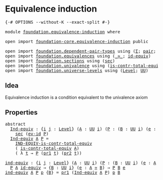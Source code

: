 # Equivalence induction

<pre class="Agda"><a id="34" class="Symbol">{-#</a> <a id="38" class="Keyword">OPTIONS</a> <a id="46" class="Pragma">--without-K</a> <a id="58" class="Pragma">--exact-split</a> <a id="72" class="Symbol">#-}</a>

<a id="77" class="Keyword">module</a> <a id="84" href="foundation.equivalence-induction.html" class="Module">foundation.equivalence-induction</a> <a id="117" class="Keyword">where</a>

<a id="124" class="Keyword">open</a> <a id="129" class="Keyword">import</a> <a id="136" href="foundation-core.equivalence-induction.html" class="Module">foundation-core.equivalence-induction</a> <a id="174" class="Keyword">public</a>

<a id="182" class="Keyword">open</a> <a id="187" class="Keyword">import</a> <a id="194" href="foundation.dependent-pair-types.html" class="Module">foundation.dependent-pair-types</a> <a id="226" class="Keyword">using</a> <a id="232" class="Symbol">(</a><a id="233" href="foundation-core.dependent-pair-types.html#502" class="Record">Σ</a><a id="234" class="Symbol">;</a> <a id="236" href="foundation-core.dependent-pair-types.html#575" class="InductiveConstructor">pair</a><a id="240" class="Symbol">;</a> <a id="242" href="foundation-core.dependent-pair-types.html#592" class="Field">pr1</a><a id="245" class="Symbol">;</a> <a id="247" href="foundation-core.dependent-pair-types.html#604" class="Field">pr2</a><a id="250" class="Symbol">)</a>
<a id="252" class="Keyword">open</a> <a id="257" class="Keyword">import</a> <a id="264" href="foundation.equivalences.html" class="Module">foundation.equivalences</a> <a id="288" class="Keyword">using</a> <a id="294" class="Symbol">(</a><a id="295" href="foundation-core.equivalences.html#1607" class="Function Operator">_≃_</a><a id="298" class="Symbol">;</a> <a id="300" href="foundation-core.equivalences.html#2480" class="Function">id-equiv</a><a id="308" class="Symbol">)</a>
<a id="310" class="Keyword">open</a> <a id="315" class="Keyword">import</a> <a id="322" href="foundation.sections.html" class="Module">foundation.sections</a> <a id="342" class="Keyword">using</a> <a id="348" class="Symbol">(</a><a id="349" href="foundation-core.sections.html#521" class="Function">sec</a><a id="352" class="Symbol">)</a>
<a id="354" class="Keyword">open</a> <a id="359" class="Keyword">import</a> <a id="366" href="foundation.univalence.html" class="Module">foundation.univalence</a> <a id="388" class="Keyword">using</a> <a id="394" class="Symbol">(</a><a id="395" href="foundation.univalence.html#1331" class="Function">is-contr-total-equiv</a><a id="415" class="Symbol">)</a>
<a id="417" class="Keyword">open</a> <a id="422" class="Keyword">import</a> <a id="429" href="foundation.universe-levels.html" class="Module">foundation.universe-levels</a> <a id="456" class="Keyword">using</a> <a id="462" class="Symbol">(</a><a id="463" href="Agda.Primitive.html#597" class="Postulate">Level</a><a id="468" class="Symbol">;</a> <a id="470" href="foundation-core.universe-levels.html#222" class="Primitive">UU</a><a id="472" class="Symbol">)</a>
</pre>
## Idea

Equivalence induction is a condition equivalent to the univalence axiom

## Properties

<pre class="Agda"><a id="584" class="Keyword">abstract</a>
  <a id="Ind-equiv"></a><a id="595" href="foundation.equivalence-induction.html#595" class="Function">Ind-equiv</a> <a id="605" class="Symbol">:</a> <a id="607" class="Symbol">{</a><a id="608" href="foundation.equivalence-induction.html#608" class="Bound">i</a> <a id="610" href="foundation.equivalence-induction.html#610" class="Bound">j</a> <a id="612" class="Symbol">:</a> <a id="614" href="Agda.Primitive.html#597" class="Postulate">Level</a><a id="619" class="Symbol">}</a> <a id="621" class="Symbol">(</a><a id="622" href="foundation.equivalence-induction.html#622" class="Bound">A</a> <a id="624" class="Symbol">:</a> <a id="626" href="foundation-core.universe-levels.html#222" class="Primitive">UU</a> <a id="629" href="foundation.equivalence-induction.html#608" class="Bound">i</a><a id="630" class="Symbol">)</a> <a id="632" class="Symbol">(</a><a id="633" href="foundation.equivalence-induction.html#633" class="Bound">P</a> <a id="635" class="Symbol">:</a> <a id="637" class="Symbol">(</a><a id="638" href="foundation.equivalence-induction.html#638" class="Bound">B</a> <a id="640" class="Symbol">:</a> <a id="642" href="foundation-core.universe-levels.html#222" class="Primitive">UU</a> <a id="645" href="foundation.equivalence-induction.html#608" class="Bound">i</a><a id="646" class="Symbol">)</a> <a id="648" class="Symbol">(</a><a id="649" href="foundation.equivalence-induction.html#649" class="Bound">e</a> <a id="651" class="Symbol">:</a> <a id="653" href="foundation.equivalence-induction.html#622" class="Bound">A</a> <a id="655" href="foundation-core.equivalences.html#1607" class="Function Operator">≃</a> <a id="657" href="foundation.equivalence-induction.html#638" class="Bound">B</a><a id="658" class="Symbol">)</a> <a id="660" class="Symbol">→</a> <a id="662" href="foundation-core.universe-levels.html#222" class="Primitive">UU</a> <a id="665" href="foundation.equivalence-induction.html#610" class="Bound">j</a><a id="666" class="Symbol">)</a> <a id="668" class="Symbol">→</a>
    <a id="674" href="foundation-core.sections.html#521" class="Function">sec</a> <a id="678" class="Symbol">(</a><a id="679" href="foundation-core.equivalence-induction.html#956" class="Function">ev-id</a> <a id="685" href="foundation.equivalence-induction.html#633" class="Bound">P</a><a id="686" class="Symbol">)</a>
  <a id="690" href="foundation.equivalence-induction.html#595" class="Function">Ind-equiv</a> <a id="700" href="foundation.equivalence-induction.html#700" class="Bound">A</a> <a id="702" href="foundation.equivalence-induction.html#702" class="Bound">P</a> <a id="704" class="Symbol">=</a>
    <a id="710" href="foundation-core.equivalence-induction.html#1502" class="Function">IND-EQUIV-is-contr-total-equiv</a>
    <a id="745" class="Symbol">(</a> <a id="747" href="foundation.univalence.html#1331" class="Function">is-contr-total-equiv</a> <a id="768" href="foundation.equivalence-induction.html#700" class="Bound">A</a><a id="769" class="Symbol">)</a>
    <a id="775" class="Symbol">(</a> <a id="777" class="Symbol">λ</a> <a id="779" href="foundation.equivalence-induction.html#779" class="Bound">t</a> <a id="781" class="Symbol">→</a> <a id="783" href="foundation.equivalence-induction.html#702" class="Bound">P</a> <a id="785" class="Symbol">(</a><a id="786" href="foundation-core.dependent-pair-types.html#592" class="Field">pr1</a> <a id="790" href="foundation.equivalence-induction.html#779" class="Bound">t</a><a id="791" class="Symbol">)</a> <a id="793" class="Symbol">(</a><a id="794" href="foundation-core.dependent-pair-types.html#604" class="Field">pr2</a> <a id="798" href="foundation.equivalence-induction.html#779" class="Bound">t</a><a id="799" class="Symbol">))</a>

<a id="ind-equiv"></a><a id="803" href="foundation.equivalence-induction.html#803" class="Function">ind-equiv</a> <a id="813" class="Symbol">:</a> <a id="815" class="Symbol">{</a><a id="816" href="foundation.equivalence-induction.html#816" class="Bound">i</a> <a id="818" href="foundation.equivalence-induction.html#818" class="Bound">j</a> <a id="820" class="Symbol">:</a> <a id="822" href="Agda.Primitive.html#597" class="Postulate">Level</a><a id="827" class="Symbol">}</a> <a id="829" class="Symbol">(</a><a id="830" href="foundation.equivalence-induction.html#830" class="Bound">A</a> <a id="832" class="Symbol">:</a> <a id="834" href="foundation-core.universe-levels.html#222" class="Primitive">UU</a> <a id="837" href="foundation.equivalence-induction.html#816" class="Bound">i</a><a id="838" class="Symbol">)</a> <a id="840" class="Symbol">(</a><a id="841" href="foundation.equivalence-induction.html#841" class="Bound">P</a> <a id="843" class="Symbol">:</a> <a id="845" class="Symbol">(</a><a id="846" href="foundation.equivalence-induction.html#846" class="Bound">B</a> <a id="848" class="Symbol">:</a> <a id="850" href="foundation-core.universe-levels.html#222" class="Primitive">UU</a> <a id="853" href="foundation.equivalence-induction.html#816" class="Bound">i</a><a id="854" class="Symbol">)</a> <a id="856" class="Symbol">(</a><a id="857" href="foundation.equivalence-induction.html#857" class="Bound">e</a> <a id="859" class="Symbol">:</a> <a id="861" href="foundation.equivalence-induction.html#830" class="Bound">A</a> <a id="863" href="foundation-core.equivalences.html#1607" class="Function Operator">≃</a> <a id="865" href="foundation.equivalence-induction.html#846" class="Bound">B</a><a id="866" class="Symbol">)</a> <a id="868" class="Symbol">→</a> <a id="870" href="foundation-core.universe-levels.html#222" class="Primitive">UU</a> <a id="873" href="foundation.equivalence-induction.html#818" class="Bound">j</a><a id="874" class="Symbol">)</a> <a id="876" class="Symbol">→</a>
  <a id="880" href="foundation.equivalence-induction.html#841" class="Bound">P</a> <a id="882" href="foundation.equivalence-induction.html#830" class="Bound">A</a> <a id="884" href="foundation-core.equivalences.html#2480" class="Function">id-equiv</a> <a id="893" class="Symbol">→</a> <a id="895" class="Symbol">{</a><a id="896" href="foundation.equivalence-induction.html#896" class="Bound">B</a> <a id="898" class="Symbol">:</a> <a id="900" href="foundation-core.universe-levels.html#222" class="Primitive">UU</a> <a id="903" href="foundation.equivalence-induction.html#816" class="Bound">i</a><a id="904" class="Symbol">}</a> <a id="906" class="Symbol">(</a><a id="907" href="foundation.equivalence-induction.html#907" class="Bound">e</a> <a id="909" class="Symbol">:</a> <a id="911" href="foundation.equivalence-induction.html#830" class="Bound">A</a> <a id="913" href="foundation-core.equivalences.html#1607" class="Function Operator">≃</a> <a id="915" href="foundation.equivalence-induction.html#896" class="Bound">B</a><a id="916" class="Symbol">)</a> <a id="918" class="Symbol">→</a> <a id="920" href="foundation.equivalence-induction.html#841" class="Bound">P</a> <a id="922" href="foundation.equivalence-induction.html#896" class="Bound">B</a> <a id="924" href="foundation.equivalence-induction.html#907" class="Bound">e</a>
<a id="926" href="foundation.equivalence-induction.html#803" class="Function">ind-equiv</a> <a id="936" href="foundation.equivalence-induction.html#936" class="Bound">A</a> <a id="938" href="foundation.equivalence-induction.html#938" class="Bound">P</a> <a id="940" href="foundation.equivalence-induction.html#940" class="Bound">p</a> <a id="942" class="Symbol">{</a><a id="943" href="foundation.equivalence-induction.html#943" class="Bound">B</a><a id="944" class="Symbol">}</a> <a id="946" class="Symbol">=</a> <a id="948" href="foundation-core.dependent-pair-types.html#592" class="Field">pr1</a> <a id="952" class="Symbol">(</a><a id="953" href="foundation.equivalence-induction.html#595" class="Function">Ind-equiv</a> <a id="963" href="foundation.equivalence-induction.html#936" class="Bound">A</a> <a id="965" href="foundation.equivalence-induction.html#938" class="Bound">P</a><a id="966" class="Symbol">)</a> <a id="968" href="foundation.equivalence-induction.html#940" class="Bound">p</a> <a id="970" href="foundation.equivalence-induction.html#943" class="Bound">B</a>
</pre>